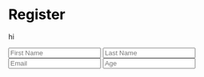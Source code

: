 <!DOCTYPE html>
<html lang="en">

<head>
<link rel="stylesheet"
type="text/css"
href="style.css">
    <meta charset="UTF-8">
    <meta name="viewport" content="
    <title>Practice</title>
    <link rel="stylesheet" href="styles.css">
</head>

<body>
<h1 style="color: black">Register</h1>
<p>hi</p>
    <form action="holiday3871@gmail.com"
    method="post" inline>
    <label for="first-name">
        <input class="first-name"
        placeholder="First Name"
        type="text"
        id="first-name">
    </label>
    <label for="last-name">
        <input class="last-name"
        placeholder="Last Name"
        type="text"
        type="last-name">
        </label>
        <label for="email"
        type="email">
                <input class="email"
                placeholder="Email"
                id="email">
                <input class="number"
                        placeholder="Age"
                        id="age">
                </label>
    </form>
</body>

</html>
